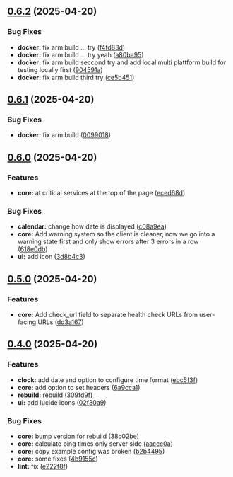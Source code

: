 ## [0.6.2](https://github.com/wuast94/linkus/compare/v0.6.1...v0.6.2) (2025-04-20)


### Bug Fixes

* **docker:** fix arm build … try ([f4fd83d](https://github.com/wuast94/linkus/commit/f4fd83d615a40be4bebe2f26162385b5455efe95))
* **docker:** fix arm build … try yeah ([a80ba95](https://github.com/wuast94/linkus/commit/a80ba953eec306edefcdf0c7ddbf807ad366984f))
* **docker:** fix arm build seccond try and add local multi plattform build for testing locally first ([904591a](https://github.com/wuast94/linkus/commit/904591ac9e78d1a95f46db413526b5e1a3a3cce6))
* **docker:** fix arm build third try ([ce5b451](https://github.com/wuast94/linkus/commit/ce5b451da283c831db9419ef9a201eb15196af21))

## [0.6.1](https://github.com/wuast94/linkus/compare/v0.6.0...v0.6.1) (2025-04-20)


### Bug Fixes

* **docker:** fix arm build ([0099018](https://github.com/wuast94/linkus/commit/009901823ce53da0f16ba2becba7e44b2f77c336))

## [0.6.0](https://github.com/wuast94/linkus/compare/v0.5.0...v0.6.0) (2025-04-20)


### Features

* **core:** at critical services at the top of the page ([eced68d](https://github.com/wuast94/linkus/commit/eced68d68ca384cea53a6b6d578e37e99df8d05f))


### Bug Fixes

* **calendar:** change how date is displayed ([c08a9ea](https://github.com/wuast94/linkus/commit/c08a9ea6f41337ad621170922f1db213d79b25c5))
* **core:** Add warning system so the client is cleaner, now we go into a warning state first and only show errors after 3 errors in a row ([618e0db](https://github.com/wuast94/linkus/commit/618e0db04ea304c170ec6c00fe4f248f7bd33574))
* **ui:** add icon ([3d8b4c3](https://github.com/wuast94/linkus/commit/3d8b4c3313e4104c19e979cfd8139dff6b53e5b9))

## [0.5.0](https://github.com/wuast94/linkus/compare/v0.4.0...v0.5.0) (2025-04-20)


### Features

* **core:** Add check_url field to separate health check URLs from user-facing URLs ([dd3a167](https://github.com/wuast94/linkus/commit/dd3a167c8da2f897e404ffce2eec5074e0b168bb))

## [0.4.0](https://github.com/wuast94/linkus/compare/v0.3.0...v0.4.0) (2025-04-20)


### Features

* **clock:** add date and option to configure time format ([ebc5f3f](https://github.com/wuast94/linkus/commit/ebc5f3fd6817a979ee51123a7225162e09e4d479))
* **core:** add option to set headers ([6a9cca1](https://github.com/wuast94/linkus/commit/6a9cca1450c123b7630aba183bb8dc82b6506191))
* **rebuild:** rebuild ([309fd9f](https://github.com/wuast94/linkus/commit/309fd9f78fd10f542805f9c6ed6908afd7d141ec))
* **ui:** add lucide icons ([02f30a9](https://github.com/wuast94/linkus/commit/02f30a9747d10e4d4fd86a5cf486a26ae7836613))


### Bug Fixes

* **core:** bump version for rebuild ([38c02be](https://github.com/wuast94/linkus/commit/38c02bec03ebad74892f80e2e35d7b328fbbabf9))
* **core:** calculate ping times only server side ([aaccc0a](https://github.com/wuast94/linkus/commit/aaccc0aea7d49c4cb72f16a58ffd185e830a3193))
* **core:** copy example config was broken ([b2b4495](https://github.com/wuast94/linkus/commit/b2b4495e47d5f880c63917f4136d520ee7368e4a))
* **core:** some fixes ([4b9155c](https://github.com/wuast94/linkus/commit/4b9155c72de4b99d41b5a3e94c742762b83b7f01))
* **lint:** fix ([e222f8f](https://github.com/wuast94/linkus/commit/e222f8f16a1780f3c5117a8480ce7da41be1662a))

